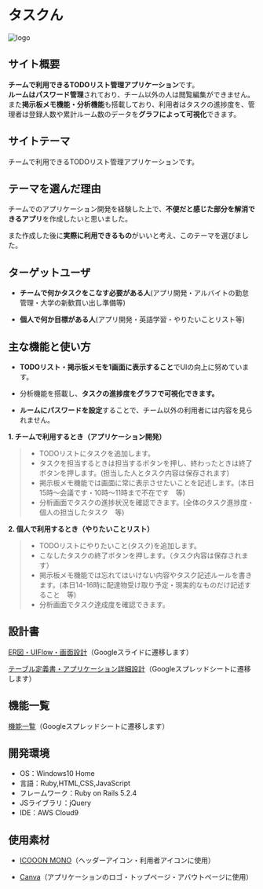 # タスクん
![logo](https://user-images.githubusercontent.com/73116792/105974145-f1230400-60d0-11eb-9d96-cf0424e23c29.jpg)

## サイト概要
**チームで利用できるTODOリスト管理アプリケーション**です。<br>
**ルームはパスワード管理**されており、チーム以外の人は閲覧編集ができません。<br>
また**掲示板メモ機能・分析機能**も搭載しており、利用者はタスクの進捗度を、管理者は登録人数や累計ルーム数のデータを**グラフによって可視化**できます。

## サイトテーマ
チームで利用できるTODOリスト管理アプリケーションです。

## テーマを選んだ理由
チームでのアプリケーション開発を経験した上で、**不便だと感じた部分を解消できるアプリ**を作成したいと思いました。

また作成した後に**実際に利用できるもの**がいいと考え、このテーマを選びました。

## ターゲットユーザ
+ **チームで何かタスクをこなす必要がある人**(アプリ開発・アルバイトの勤怠管理・大学の新歓買い出し準備等)

+ **個人で何か目標がある人**(アプリ開発・英語学習・やりたいことリスト等)

## 主な機能と使い方
+ **TODOリスト・掲示板メモを1画面に表示すること**でUIの向上に努めています。

+ 分析機能を搭載し、**タスクの進捗度をグラフで可視化できます。**

+ **ルームにパスワードを設定**することで、チーム以外の利用者には内容を見られません。

**1. チームで利用するとき（アプリケーション開発）**

>+ TODOリストにタスクを追加します。
>+ タスクを担当するときは担当するボタンを押し、終わったときは終了ボタンを押します。(担当した人とタスク内容は保存されます)
>+ 掲示板メモ機能では画面に常に表示させたいことを記述します。(本日15時～会議です・10時～11時まで不在です　等)
>+ 分析画面でタスクの進捗状況を確認できます。(全体のタスク進捗度・個人の担当したタスク　等)


**2. 個人で利用するとき（やりたいことリスト）**

>+ TODOリストにやりたいこと(タスク)を追加します。
>+ こなしたタスクの終了ボタンを押します。（タスク内容は保存されます）
>+ 掲示板メモ機能では忘れてはいけない内容やタスク記述ルールを書きます。(本日14-16時に配達物受け取り予定・現実的なものだけ記述すること　等)
>+ 分析画面でタスク達成度を確認できます。


## 設計書

[ER図・UIFlow・画面設計](https://docs.google.com/presentation/d/1eZgJde1nMYudyUOFiBr0TFLnuX0U71qg0qFNmT0f-UY/edit?usp=sharing)（Googleスライドに遷移します）

[テーブル定義書・アプリケーション詳細設計](https://docs.google.com/spreadsheets/d/1T74wFeck5zvVcDJOU_7VzCvwDMPfgS-o02Bh9Bzpbiw/edit?usp=sharing)（Googleスプレッドシートに遷移します）

## 機能一覧
[機能一覧](https://docs.google.com/spreadsheets/d/1RFY9YETr8O3dOyvynmOLHyf9Lk7-TYPbuJRNSd9cFK0/edit?usp=sharing)（Googleスプレッドシートに遷移します）

## 開発環境
+ OS：Windows10 Home
+ 言語：Ruby,HTML,CSS,JavaScript
+ フレームワーク：Ruby on Rails 5.2.4
+ JSライブラリ：jQuery
+ IDE：AWS Cloud9

## 使用素材
+ [ICOOON  MONO](https://icooon-mono.com/category/transport/)（ヘッダーアイコン・利用者アイコンに使用）

+ [Canva](https://www.canva.com/)（アプリケーションのロゴ・トップページ・アバウトページに使用）

